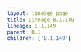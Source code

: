 ```yaml
---
layout: lineage_page
title: Lineage B.1.149
lineage: B.1.149
parent: B.1
children: ['B.1.149']
---
```

